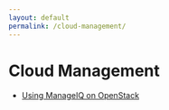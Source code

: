```yaml
---
layout: default
permalink: /cloud-management/
---
```

# Cloud Management

* [Using ManageIQ on OpenStack](cloud-management/using-manageiq-on-openstack)
